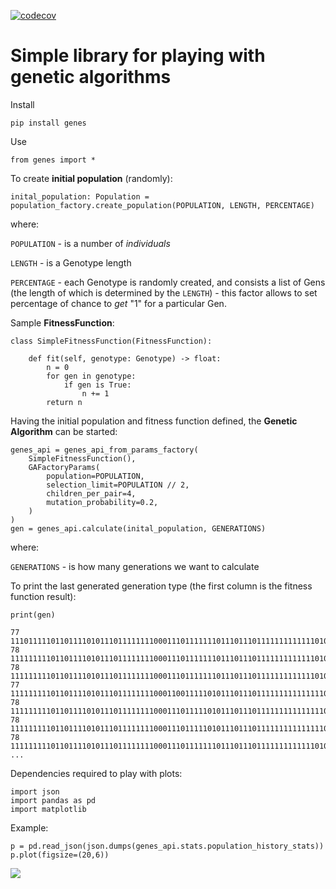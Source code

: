 [![codecov](https://codecov.io/gh/lbacik/genes/branch/main/graph/badge.svg?token=LP0KIDNBQ5)](https://codecov.io/gh/lbacik/genes)

# Simple library for playing with genetic algorithms

Install
    
    pip install genes

Use

    from genes import *

To create **initial population** (randomly):

    inital_population: Population = population_factory.create_population(POPULATION, LENGTH, PERCENTAGE)

where:

`POPULATION` - is a number of _individuals_ 

`LENGTH` - is a Genotype length

`PERCENTAGE` - each Genotype is randomly created, and consists a list of Gens (the length of which 
is determined by the `LENGTH`) - this factor allows to set percentage of chance to _get_ "1" for a particular Gen. 

Sample **FitnessFunction**:

    class SimpleFitnessFunction(FitnessFunction):
    
        def fit(self, genotype: Genotype) -> float:
            n = 0
            for gen in genotype:
                if gen is True:
                    n += 1
            return n

Having the initial population and fitness function defined, the **Genetic Algorithm** can be started:

    genes_api = genes_api_from_params_factory(
        SimpleFitnessFunction(),
        GAFactoryParams(
            population=POPULATION,
            selection_limit=POPULATION // 2,
            children_per_pair=4,
            mutation_probability=0.2,
        )
    )
    gen = genes_api.calculate(inital_population, GENERATIONS)

where:

`GENERATIONS` - is how many generations we want to calculate

To print the last generated generation type (the first column is the fitness function result): 

    print(gen)
    
    77	111011111011011110101110111111110001110111111101110111011111111111110101101010011111111000111111111
    78	111111111011011110101110111111110001110111111101110111011111111111110101101010011111111000111111111
    78	111111111011011110101110111111110001110111111101110111011111111111110101101010011111111000111111111
    77	111111111011011110101110111111110001100111110101110111011111111111111101101010011111110100111111111
    78	111111111011011110101110111111110001110111110101110111011111111111111101101010011111110100111111111
    78	111111111011011110101110111111110001110111110101110111011111111111111101101010011111110100111111111
    78	111111111011011110101110111111110001110111111101110111011111111111110101101010011111111000111111111
    ...


Dependencies required to play with plots: 

    import json
    import pandas as pd
    import matplotlib


Example:

    p = pd.read_json(json.dumps(genes_api.stats.population_history_stats))
    p.plot(figsize=(20,6))

![](data/plot01.png)